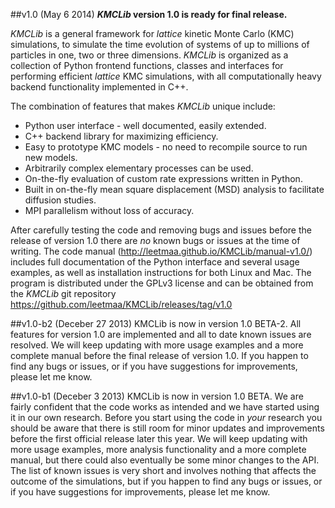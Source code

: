 ##v1.0 (May 6 2014)
***KMCLib* version 1.0 is ready for final release.**

*KMCLib* is a general framework for *lattice* kinetic Monte Carlo (KMC) simulations, to simulate the time evolution of systems of up to millions of particles in one, two or three dimensions. *KMCLib* is organized as a collection of Python frontend functions, classes and interfaces for performing efficient *lattice* KMC simulations, with all computationally heavy backend functionality implemented in C++.

The combination of features that makes *KMCLib* unique include:

* Python user interface - well documented, easily extended.
* C++ backend library for maximizing efficiency.
* Easy to prototype KMC models - no need to recompile source to run new models.
* Arbitrarily complex elementary processes can be used.
* On-the-fly evaluation of custom rate expressions written in Python.
* Built in on-the-fly mean square displacement (MSD) analysis to facilitate diffusion studies.
* MPI parallelism without loss of accuracy.

After carefully testing the code and removing bugs and issues before the release of version 1.0 there are *no* known bugs or issues at the time of writing.
The code manual (http://leetmaa.github.io/KMCLib/manual-v1.0/) includes full documentation of the Python interface and several usage examples, as well as installation instructions for both Linux and Mac.
The program is distributed under the GPLv3 license and can be obtained from the *KMCLib* git repository https://github.com/leetmaa/KMCLib/releases/tag/v1.0


##v1.0-b2 (Deceber 27 2013)
KMCLib is now in version 1.0 BETA-2. All features for version 1.0 are implemented and all to date known issues are resolved. We will keep updating with more usage examples and a more complete manual before the final release of version 1.0. If you happen to find any bugs or issues, or if you have suggestions for improvements, please let me know.

##v1.0-b1 (Deceber 3 2013)
KMCLib is now in version 1.0 BETA. We are fairly confident that the code works as intended and we have started using it in our own research. Before you start using the code in *your* research you should be aware that there is still room for minor updates and improvements before the first official release later this year. We will keep updating with more usage examples, more analysis functionality and a more complete manual, but there could also eventually be some minor changes to the API. The list of known issues is very short and involves nothing that affects the outcome of the simulations, but if you happen to find any bugs or issues, or if you have suggestions for improvements, please let me know.

